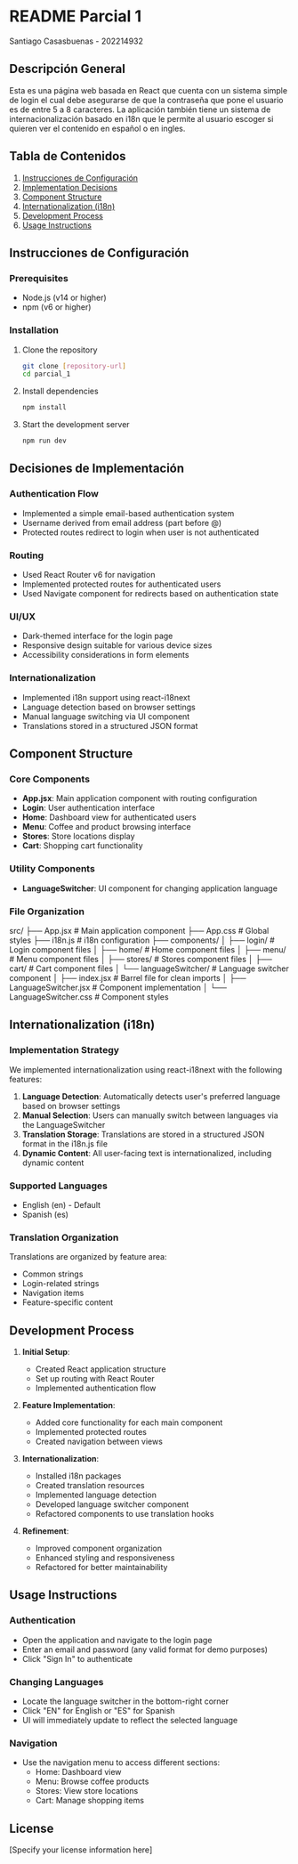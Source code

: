 # README Parcial 1

Santiago Casasbuenas - 202214932

## Descripción General

Esta es una página web basada en React que cuenta con un sistema simple de login el cual debe asegurarse de que la contraseña que pone el usuario es de entre 5 a 8 caracteres. La aplicación también tiene un sistema de internacionalización basado en i18n que le permite al usuario escoger si quieren ver el contenido en español o en ingles.

## Tabla de Contenidos

1. [Instrucciones de Configuración ](#setup-instructions)
2. [Implementation Decisions](#implementation-decisions)
3. [Component Structure](#component-structure)
4. [Internationalization (i18n)](#internationalization-i18n)
5. [Development Process](#development-process)
6. [Usage Instructions](#usage-instructions)

## Instrucciones de Configuración

### Prerequisites

- Node.js (v14 or higher)
- npm (v6 or higher)

### Installation

1. Clone the repository

   ```bash
   git clone [repository-url]
   cd parcial_1
   ```
2. Install dependencies

   ```bash
   npm install
   ```
3. Start the development server

   ```bash
   npm run dev
   ```

## Decisiones de Implementación

### Authentication Flow

- Implemented a simple email-based authentication system
- Username derived from email address (part before @)
- Protected routes redirect to login when user is not authenticated

### Routing

- Used React Router v6 for navigation
- Implemented protected routes for authenticated users
- Used Navigate component for redirects based on authentication state

### UI/UX

- Dark-themed interface for the login page
- Responsive design suitable for various device sizes
- Accessibility considerations in form elements

### Internationalization

- Implemented i18n support using react-i18next
- Language detection based on browser settings
- Manual language switching via UI component
- Translations stored in a structured JSON format

## Component Structure

### Core Components

- **App.jsx**: Main application component with routing configuration
- **Login**: User authentication interface
- **Home**: Dashboard view for authenticated users
- **Menu**: Coffee and product browsing interface
- **Stores**: Store locations display
- **Cart**: Shopping cart functionality

### Utility Components

- **LanguageSwitcher**: UI component for changing application language

### File Organization

src/
├── App.jsx            # Main application component
├── App.css            # Global styles
├── i18n.js            # i18n configuration
├── components/
│   ├── login/         # Login component files
│   ├── home/          # Home component files
│   ├── menu/          # Menu component files
│   ├── stores/        # Stores component files
│   ├── cart/          # Cart component files
│   └── languageSwitcher/  # Language switcher component
│       ├── index.jsx          # Barrel file for clean imports
│       ├── LanguageSwitcher.jsx  # Component implementation
│       └── LanguageSwitcher.css  # Component styles

## Internationalization (i18n)

### Implementation Strategy

We implemented internationalization using react-i18next with the following features:

1. **Language Detection**: Automatically detects user's preferred language based on browser settings
2. **Manual Selection**: Users can manually switch between languages via the LanguageSwitcher
3. **Translation Storage**: Translations are stored in a structured JSON format in the i18n.js file
4. **Dynamic Content**: All user-facing text is internationalized, including dynamic content

### Supported Languages

- English (en) - Default
- Spanish (es)

### Translation Organization

Translations are organized by feature area:

- Common strings
- Login-related strings
- Navigation items
- Feature-specific content

## Development Process

1. **Initial Setup**:

   - Created React application structure
   - Set up routing with React Router
   - Implemented authentication flow
2. **Feature Implementation**:

   - Added core functionality for each main component
   - Implemented protected routes
   - Created navigation between views
3. **Internationalization**:

   - Installed i18n packages
   - Created translation resources
   - Implemented language detection
   - Developed language switcher component
   - Refactored components to use translation hooks
4. **Refinement**:

   - Improved component organization
   - Enhanced styling and responsiveness
   - Refactored for better maintainability

## Usage Instructions

### Authentication

- Open the application and navigate to the login page
- Enter an email and password (any valid format for demo purposes)
- Click "Sign In" to authenticate

### Changing Languages

- Locate the language switcher in the bottom-right corner
- Click "EN" for English or "ES" for Spanish
- UI will immediately update to reflect the selected language

### Navigation

- Use the navigation menu to access different sections:
  - Home: Dashboard view
  - Menu: Browse coffee products
  - Stores: View store locations
  - Cart: Manage shopping items

## License

[Specify your license information here]
